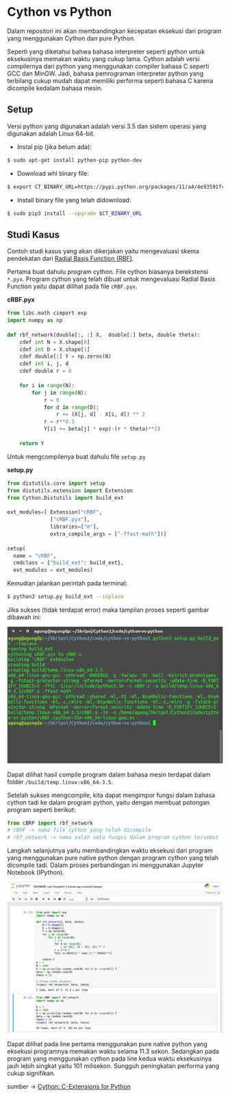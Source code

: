 # Cython vs Python

Dalam repositori ini akan membandingkan kecepatan eksekusi dari program yang menggunakan Cython dan pure Python.

Seperti yang diketahui bahwa bahasa interpreter seperti python untuk eksekusinya memakan waktu yang cukup lama. Cython adalah versi compilernya dari python yang menggunakan compiler bahasa C seperti GCC dan MinGW. Jadi, bahasa pemrograman interpreter python yang terbilang cukup mudah dapat memiliki performa seperti bahasa C karena dicompile kedalam bahasa mesin.

## Setup
Versi python yang digunakan adalah versi 3.5 dan sistem operasi yang digunakan adalah Linux 64-bit.

- Instal pip (jika belum ada):
```sh
$ sudo apt-get install python-pip python-dev
```
- Download whl binary file:
```sh
$ export CT_BINARY_URL=https://pypi.python.org/packages/11/a4/4e93591fcf898a229579b0fd02fe2fd9326b9bb3ce34ceee4a2b87937ca1/Cython-0.25.2-cp35-cp35m-manylinux1_x86_64.whl
```
- Install binary file yang telah didownload:
```sh
$ sudo pip3 install --upgrade $CT_BINARY_URL
```

## Studi Kasus
Contoh studi kasus yang akan dikerjakan yaitu mengevaluasi skema pendekatan dari [Radial Basis Function (RBF)](http://en.wikipedia.org/wiki/Radial_basis_function). 

Pertama buat dahulu program cython. File cython biasanya berekstensi ```*.pyx```. Program cython yang telah dibuat untuk mengevaluasi Radial Basis Function yaitu dapat dilihat pada file ```cRBF.pyx```. 

**cRBF.pyx**
```python
from libc.math cimport exp 
import numpy as np

def rbf_network(double[:, :] X,  double[:] beta, double theta):
    cdef int N = X.shape[0]
    cdef int D = X.shape[1]
    cdef double[:] Y = np.zeros(N)
    cdef int i, j, d
    cdef double r = 0

    for i in range(N):
        for j in range(N):
            r = 0
            for d in range(D):
                r += (X[j, d] - X[i, d]) ** 2
            r = r**0.5
            Y[i] += beta[j] * exp(-(r * theta)**2)

    return Y
```

Untuk mengcompilenya buat dahulu file ```setup.py``` 

**setup.py**
```python
from distutils.core import setup
from distutils.extension import Extension
from Cython.Distutils import build_ext

ext_modules=[ Extension("cRBF",
              ["cRBF.pyx"],
              libraries=["m"],
              extra_compile_args = ["-ffast-math"])]

setup(
  name = "cRBF",
  cmdclass = {"build_ext": build_ext},
  ext_modules = ext_modules)
```

Kemudian jalankan perintah pada terminal:
```sh
$ python3 setup.py build_ext --inplace
```
Jika sukses (tidak terdapat error) maka tampilan proses seperti gambar dibawah ini:

![progress](https://github.com/agungdwiprasetyo/cython-vs-python/raw/master/pic/processbuild.png)

Dapat dilihat hasil compile program dalam bahasa mesin terdapat dalam folder ```/build/temp.linux-x86_64-3.5```.

Setelah sukses mengcompile, kita dapat mengimpor fungsi dalam bahasa cython tadi ke dalam program python, yaitu dengan membuat potongan program seperti berikut:
```python
from cBRF import rbf_network
# cBRF -> nama file cython yang telah dicompile
# rbf_network -> nama salah satu fungsi dalam program cython tersebut
```

Langkah selanjutnya yaitu membandingkan waktu eksekusi dari program yang menggunakan pure native python dengan program cython yang telah dicompile tadi. Dalam proses perbandingan ini menggunakan Jupyter Notebook (IPython). 

![console](https://github.com/agungdwiprasetyo/cython-vs-python/raw/master/pic/console.png)

Dapat dilihat pada line pertama menggunakan pure native python yang eksekusi programnya memakan waktu selama 11.3 sekon. Sedangkan pada program yang menggunakan cython pada line kedua waktu eksekusinya jauh lebih singkat yaitu 101 milisekon. Sungguh peningkatan performa yang cukup signifikan.

sumber -> [Cython: C-Extensions for Python](http://cython.org/)
